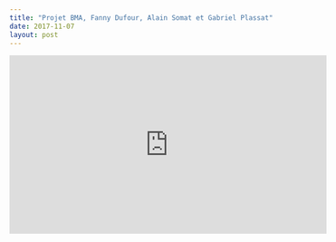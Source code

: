 ```yaml
---
title: "Projet BMA, Fanny Dufour, Alain Somat et Gabriel Plassat"
date: 2017-11-07
layout: post
---
```


<iframe width="560" height="315" src="https://www.youtube.com/embed/TkF3dzneYm0" frameborder="0" allowfullscreen></iframe>